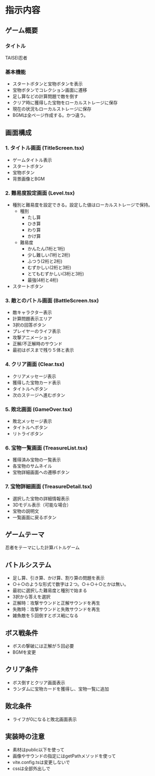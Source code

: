 # 指示内容

## ゲーム概要
### タイトル
TAISEI忍者

### 基本機能
- スタートボタンと宝物ボタンを表示
- 宝物ボタンでコレクション画面に遷移
- 足し算などの計算問題で敵を倒す
- クリア時に獲得した宝物をローカルストレージに保存
- 現在の状況もローカルストレージに保存
- BGMは全ページ作成する。かつ違う。

## 画面構成
### 1. タイトル画面 (TitleScreen.tsx)
- ゲームタイトル表示
- スタートボタン
- 宝物ボタン
- 背景画像とBGM

### 2. 難易度設定画面 (Level.tsx)
- 種別と難易度を設定できる。設定した値はローカルストレージで保持。
    - 種別
        - たし算
        - ひき算
        - わり算
        - かけ算
    - 難易度
        - かんたん(1桁と1桁)
        - 少し難しい(1桁と2桁)
        - ふつう(2桁と2桁)
        - むずかしい(2桁と3桁)
        - とてもむずかしい(3桁と3桁)
        - 最強(4桁と4桁)
- スタートボタン

### 3. 敵とのバトル画面 (BattleScreen.tsx)
- 敵キャラクター表示
- 計算問題表示エリア
- 3択の回答ボタン
- プレイヤーのライフ表示
- 攻撃アニメーション
- 正解/不正解時のサウンド
- 最初はボスまで残り５体と表示

### 4. クリア画面 (Clear.tsx)
- クリアメッセージ表示
- 獲得した宝物カード表示
- タイトルへボタン
- 次のステージへ進むボタン

### 5. 敗北画面 (GameOver.tsx)
- 敗北メッセージ表示
- タイトルへボタン
- リトライボタン

### 6. 宝物一覧画面 (TreasureList.tsx)
- 獲得済み宝物の一覧表示
- 各宝物のサムネイル
- 宝物詳細画面への遷移ボタン

### 7. 宝物詳細画面 (TreasureDetail.tsx)
- 選択した宝物の詳細情報表示
- 3Dモデル表示（可能な場合）
- 宝物の説明文
- 一覧画面に戻るボタン

## ゲームテーマ
忍者をテーマにした計算バトルゲーム

## バトルシステム
- 足し算、引き算、かけ算、割り算の問題を表示
- ○＋○のような形式で数字は２つ。○＋○＋○とかは無い。
- 最初に選択した難易度と種別で始まる
- 3択から答えを選択
- 正解時：攻撃サウンドと正解サウンドを再生
- 失敗時：攻撃サウンドと失敗サウンドを再生
- 雑魚敵を５回倒すとボス戦になる

## ボス戦条件
- ボスの撃破には正解が５回必要
- BGMを変更

## クリア条件
- ボス倒すとクリア画面表示
- ランダムに宝物カードを獲得し、宝物一覧に追加

## 敗北条件
- ライフが0になると敗北画面表示

## 実装時の注意
- 素材はpublic以下を使って
- 画像やサウンドの指定にはgetPathメソッドを使って
- vite.config.tsは変更しないで
- cssは全部外出しで
